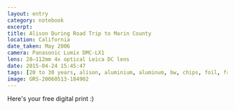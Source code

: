 ```yaml
--- 
layout: entry
category: notebook
excerpt:
title: Alison During Road Trip to Marin County
location: California
date_taken: May 2006
camera: Panasonic Lumix DMC-LX1
lens: 28–112mm 4x optical Leica DC lens
date: 2015-04-24 15:45:47
tags: [20 to 30 years, alison, aluminium, aluminum, bw, chips, foil, friend, fun, girl, glasses, grin, lays, leaves, sandwich, smile, USA]
image: GRS-20060513-184902
---
```

Here's your free digital print :)